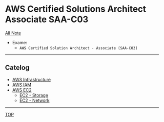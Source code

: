 # AWS Certified Solutions Architect Associate SAA-C03

[All Note](../../../index.md)

- Exame: 
  - `AWS Certified Solution Architect - Associate (SAA-C03)`

---

## Catelog

- [AWS Infrastructure](./infrastructure/infrastructure.md)
- [AWS IAM](./iam/iam.md)
- [AWS EC2](./ec2/ec2.md)
  - [EC2 - Storage](./ec2/ec2_storage.md)
  - [EC2 - Network](./ec2/ec2_network.md)

---

[TOP](#aws-certified-solutions-architect-associate-saa-c03)
